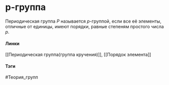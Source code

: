 # p-группа
Периодическая группа $P$ называется $p$-группой, если все её элементы, отличные от единицы, имеют порядки, равные степеням простого числа $p$.


#### Линки 
[[Периодическая группа(группа кручения)]], 
[[Порядок элемента]] 
#### Тэги 
 #Теория_групп 